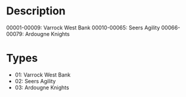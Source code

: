 # Description

00001-00009: Varrock West Bank
00010-00065: Seers Agility
00066-00079: Ardougne Knights

# Types

- 01: Varrock West Bank
- 02: Seers Agility
- 03: Ardougne Knights